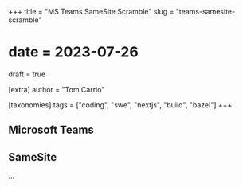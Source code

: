 +++
title = "MS Teams SameSite Scramble"
slug = "teams-samesite-scramble"
# date = 2023-07-26
draft = true

[extra]
author = "Tom Carrio"

[taxonomies]
tags = ["coding", "swe", "nextjs", "build", "bazel"]
+++

## Microsoft Teams

## SameSite

...